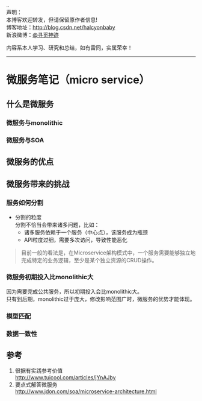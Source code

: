 ..  
声明：   
本博客欢迎转发，但请保留原作者信息!   
博客地址：http://blog.csdn.net/halcyonbaby   
新浪微博：[@寻觅神迹]( www.weibo.com/u/2230330930)

内容系本人学习、研究和总结，如有雷同，实属荣幸！   

-----

# 微服务笔记（micro service）
## 什么是微服务
### 微服务与monolithic
### 微服务与SOA
## 微服务的优点  
## 微服务带来的挑战   
### 服务如何分割  
+ 分割的粒度  
分割不恰当会带来诸多问题，比如：  
    + 诸多服务依赖于一个服务（中心点），该服务成为瓶颈  
    + API粒度过细，需要多次访问，导致性能恶化  
    
>目前一般的看法是，在Microservice架构模式中，一个服务需要能够独立地完成特定的业务逻辑，至少是某个独立资源的CRUD操作。

### 微服务初期投入比monolithic大  
因为需要完成公共服务，所以初期投入会比monolithic大。  
只有到后期，monolithic过于庞大，修改影响范围广时，微服务的优势才能体现。

### 模型匹配  
### 数据一致性  

## 参考     
1. 很据有实践参考价值  
http://www.tuicool.com/articles/jYnAJby  
2. 要点式解答微服务  
http://www.jdon.com/soa/microservice-architecture.html
